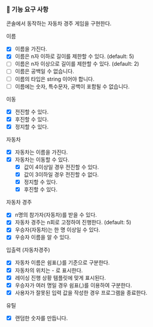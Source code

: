 ### 🎯 기능 요구 사항
콘솔에서 동작하는 자동차 경주 게임을 구현한다.

이름
- [x] 이름을 가진다.
- [x] 이름은 n자 이하로 길이를 제한할 수 있다. (default: 5)
- [ ] 이름은 n자 이상으로 길이를 제한할 수 있다. (default: 2)
- [ ] 이름은 공백일 수 없습니다.
- [ ] 이름의 타입은 string 이어야 합니다.
- [ ] 이름에는 숫자, 특수문자, 공백이 포함될 수 없습니다.

이동
- [x] 전진할 수 있다.
- [x] 후진할 수 있다.
- [x] 정지할 수 있다.

자동차
- [x] 자동차는 이름을 가진다.
- [x] 자동차는 이동할 수 있다.
  - [x] 값이 4이상일 경우 전진할 수 있다.
  - [x] 값이 3이하일 경우 전진할 수 없다.
  - [x] 정지할 수 있다.
  - [x] 후진할 수 있다.

자동차 경주
- [x] n명의 참가자(자동차)를 받을 수 있다. 
- [x] 자동차 경주는 n회로 고정하여 진행한다. (default: 5)
- [x] 우승자(자동차)는 한 명 이상일 수 있다.
- [x] 우승자 이름을 알 수 있다.

입출력 (자동차경주)
- [x] 자동차 이름은 쉼표(,)를 기준으로 구분한다.
- [x] 자동차의 위치는 - 로 표시한다.
- [x] 레이싱 진행 상황 템플릿에 맞게 표시된다.
- [x] 우승자가 여러 명일 경우 쉼표(,)를 이용하여 구분한다.
- [x] 사용자가 잘못된 입력 값을 작성한 경우 프로그램을 종료한다.

유틸
- [x] 랜덤한 숫자를 만듭니다.
